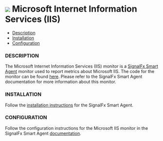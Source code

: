 # ![](https://github.com/signalfx/integrations/blob/master/microsoft-iis/img/integrations_microsoftiis.png) Microsoft Internet Information Services (IIS)

- [Description](#description)
- [Installation](#installation)
- [Configuration](#configuration)

### DESCRIPTION

The Microsoft Internet Information Services (IIS) monitor is a <a target="_blank" href="https://github.com/signalfx/integrations/tree/release/signalfx-agent">SignalFx Smart Agent</a> monitor used to report metrics about Microsoft IIS.  The code for the monitor can be found <a target="_blank" href="https://github.com/signalfx/signalfx-agent/tree/master/internal/monitors/windowsiis">here</a>.  Please refer to the SignalFx Smart Agent documentation for more information about this monitor.

### INSTALLATION

Follow the <a target="_blank" href="https://github.com/signalfx/signalfx-agent#installation">installation instructions</a> for the SignalFx Smart Agent.

### CONFIGURATION

Follow the configuration instructions for the Microsoft IIS monitor in the SignalFx Smart Agent <a target="_blank" href="https://github.com/signalfx/signalfx-agent/blob/master/docs/monitors/windows-iis.md">documentation</a>.

